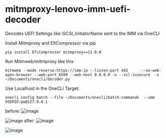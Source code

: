 # mitmproxy-lenovo-imm-uefi-decoder
Decodes UEFI Settings like iSCSI_InitiatorName sent to the IMM via OneCLI

Install Mitmproxy and EfiCompressor via pip 

`pip install EfiCompressor mitmproxy==11.0.0`


Run Mitmweb/mitmproxy like this

`mitmweb --mode reverse:https://imm-ip --listen-port 443      --no-web-open-browser --web-port 6509 --web-host 0.0.0.0 -v --ssl-insecure  -s ~/Documents/onecli/decoder.py`

Use Localhost in the OneCLI Target:

`onecli config batch --file ~/Documents/onecli/batch-commands  --imm USERID:pw@127.0.0.1`

before:
![image](https://github.com/user-attachments/assets/aad27154-f2cd-4c33-a6d9-4e173fa7955e)

![image](https://github.com/user-attachments/assets/4155ac3c-bf2e-43e1-adac-a86d4ab025a9)
after:
![image](https://github.com/user-attachments/assets/082b6ddb-f00a-44a7-879d-b7bda07e151b)

![image](https://github.com/user-attachments/assets/0f57ef0d-7ae0-495a-97f0-a6e15056dc3e)
